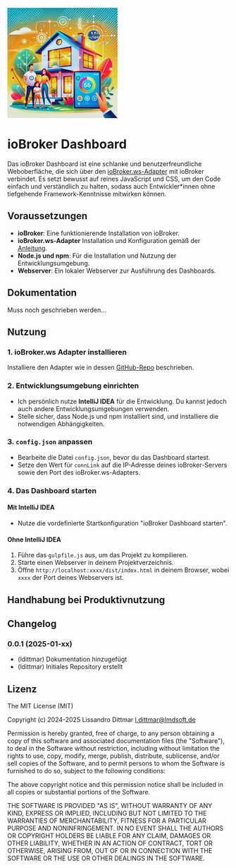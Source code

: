 ![ioBroker Dashboard](doc/img/ioBrokerDashboard.png)
# ioBroker Dashboard
Das ioBroker Dashboard ist eine schlanke und benutzerfreundliche Weboberfläche, die sich über den [ioBroker.ws-Adapter](https://github.com/ioBroker/ioBroker.ws) mit ioBroker verbindet. Es setzt bewusst auf reines JavaScript und CSS, um den Code einfach und verständlich zu halten, sodass auch Entwickler*innen ohne tiefgehende Framework-Kenntnisse mitwirken können.

## Voraussetzungen
- **ioBroker**: Eine funktionierende Installation von ioBroker.
- **ioBroker.ws-Adapter** Installation und Konfiguration gemäß der [Anleitung](https://github.com/ioBroker/ioBroker.ws).
- **Node.js und npm**: Für die Installation und Nutzung der Entwicklungsumgebung.
- **Webserver**: Ein lokaler Webserver zur Ausführung des Dashboards.

## Dokumentation
Muss noch geschrieben werden...

## Nutzung
### 1. ioBroker.ws Adapter installieren
Installiere den Adapter wie in dessen [GitHub-Repo](https://github.com/ioBroker/ioBroker.ws) beschrieben.
### 2. Entwicklungsumgebung einrichten
- Ich persönlich nutze **IntelliJ IDEA** für die Entwicklung. Du kannst jedoch auch andere Entwicklungsumgebungen verwenden.
- Stelle sicher, dass Node.js und npm installiert sind, und installiere die notwendigen Abhängigkeiten.
### 3. `config.json` anpassen
- Bearbeite die Datei `config.json`, bevor du das Dashboard startest.
- Setze den Wert für `connLink` auf die IP-Adresse deines ioBroker-Servers sowie den Port des ioBroker.ws-Adapters.
### 4. Das Dashboard starten
#### Mit IntelliJ IDEA
- Nutze die vordefinierte Startkonfiguration "ioBroker Dashboard starten".
#### Ohne IntelliJ IDEA
1. Führe das `gulpfile.js` aus, um das Projekt zu kompilieren.
2. Starte einen Webserver in deinem Projektverzeichnis.
3. Öffne `http://localhost:xxxx/dist/index.html` in deinem Browser, wobei `xxxx` der Port deines Webservers ist.

## Handhabung bei Produktivnutzung

## Changelog
### 0.0.1 (2025-01-xx)
- (ldittmar) Dokumentation hinzugefügt
- (ldittmar) Initiales Repository erstellt

## Lizenz
The MIT License (MIT)

Copyright (c) 2024-2025 Lissandro Dittmar <l.dittmar@lmdsoft.de>

Permission is hereby granted, free of charge, to any person obtaining a copy
of this software and associated documentation files (the "Software"), to deal
in the Software without restriction, including without limitation the rights
to use, copy, modify, merge, publish, distribute, sublicense, and/or sell
copies of the Software, and to permit persons to whom the Software is
furnished to do so, subject to the following conditions:

The above copyright notice and this permission notice shall be included in
all copies or substantial portions of the Software.

THE SOFTWARE IS PROVIDED "AS IS", WITHOUT WARRANTY OF ANY KIND, EXPRESS OR
IMPLIED, INCLUDING BUT NOT LIMITED TO THE WARRANTIES OF MERCHANTABILITY,
FITNESS FOR A PARTICULAR PURPOSE AND NONINFRINGEMENT. IN NO EVENT SHALL THE
AUTHORS OR COPYRIGHT HOLDERS BE LIABLE FOR ANY CLAIM, DAMAGES OR OTHER
LIABILITY, WHETHER IN AN ACTION OF CONTRACT, TORT OR OTHERWISE, ARISING FROM,
OUT OF OR IN CONNECTION WITH THE SOFTWARE OR THE USE OR OTHER DEALINGS IN
THE SOFTWARE.
